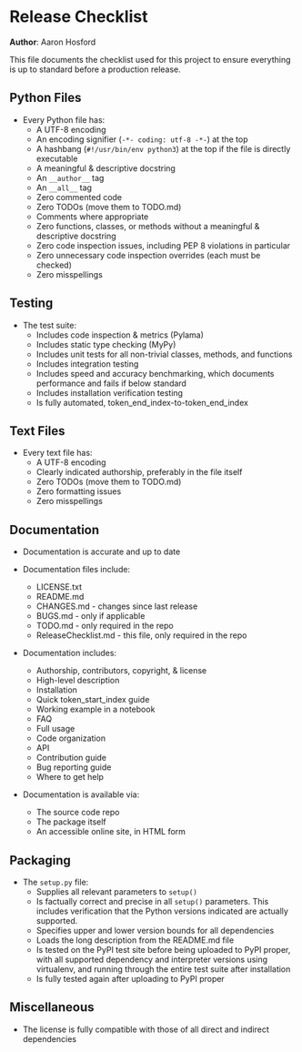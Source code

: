 # Release Checklist

**Author**: Aaron Hosford

This file documents the checklist used for this project to ensure everything is up to 
standard before a production release.


## Python Files

* Every Python file has:
    * A UTF-8 encoding
    * An encoding signifier (`-*- coding: utf-8 -*-`) at the top
    * A hashbang (`#!/usr/bin/env python3`) at the top if the file is directly executable
    * A meaningful & descriptive docstring
    * An `__author__` tag
    * An `__all__` tag
    * Zero commented code
    * Zero TODOs (move them to TODO.md)
    * Comments where appropriate
    * Zero functions, classes, or methods without a meaningful & descriptive docstring
    * Zero code inspection issues, including PEP 8 violations in particular
    * Zero unnecessary code inspection overrides (each must be checked)
    * Zero misspellings


## Testing

* The test suite:
    * Includes code inspection & metrics (Pylama)
    * Includes static type checking (MyPy)
    * Includes unit tests for all non-trivial classes, methods, and functions
    * Includes integration testing
    * Includes speed and accuracy benchmarking, which documents performance and
      fails if below standard
    * Includes installation verification testing
    * Is fully automated, token_end_index-to-token_end_index


## Text Files

* Every text file has:
    * A UTF-8 encoding
    * Clearly indicated authorship, preferably in the file itself
    * Zero TODOs (move them to TODO.md)
    * Zero formatting issues
    * Zero misspellings


## Documentation

* Documentation is accurate and up to date

* Documentation files include:
    * LICENSE.txt
    * README.md
    * CHANGES.md - changes since last release
    * BUGS.md - only if applicable
    * TODO.md - only required in the repo
    * ReleaseChecklist.md - this file, only required in the repo

* Documentation includes:
    * Authorship, contributors, copyright, & license
    * High-level description
    * Installation
    * Quick token_start_index guide
    * Working example in a notebook
    * FAQ
    * Full usage
    * Code organization
    * API
    * Contribution guide
    * Bug reporting guide
    * Where to get help

* Documentation is available via:
    * The source code repo
    * The package itself
    * An accessible online site, in HTML form


## Packaging

* The `setup.py` file:
    * Supplies all relevant parameters to `setup()`
    * Is factually correct and precise in all `setup()` parameters. This includes 
      verification that the Python versions indicated are actually supported.
    * Specifies upper and lower version bounds for all dependencies
    * Loads the long description from the README.md file
    * Is tested on the PyPI test site before being uploaded to PyPI proper,
      with all supported dependency and interpreter versions using virtualenv,
      and running through the entire test suite after installation
    * Is fully tested again after uploading to PyPI proper


## Miscellaneous

* The license is fully compatible with those of all direct and indirect dependencies
